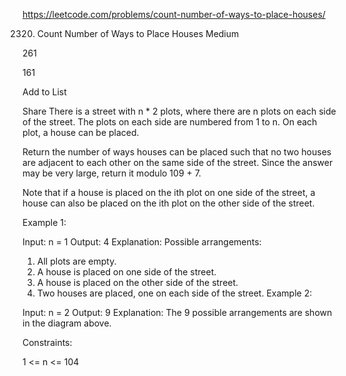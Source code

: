 https://leetcode.com/problems/count-number-of-ways-to-place-houses/

2320. Count Number of Ways to Place Houses
Medium

261

161

Add to List

Share
There is a street with n * 2 plots, where there are n plots on each side of the street. The plots on each side are numbered from 1 to n. On each plot, a house can be placed.

Return the number of ways houses can be placed such that no two houses are adjacent to each other on the same side of the street. Since the answer may be very large, return it modulo 109 + 7.

Note that if a house is placed on the ith plot on one side of the street, a house can also be placed on the ith plot on the other side of the street.

 

Example 1:

Input: n = 1
Output: 4
Explanation: 
Possible arrangements:
1. All plots are empty.
2. A house is placed on one side of the street.
3. A house is placed on the other side of the street.
4. Two houses are placed, one on each side of the street.
Example 2:


Input: n = 2
Output: 9
Explanation: The 9 possible arrangements are shown in the diagram above.
 

Constraints:

1 <= n <= 104